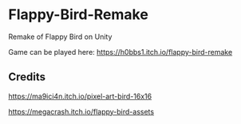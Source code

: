 # Flappy-Bird-Remake
Remake of Flappy Bird on Unity

Game can be played here: https://h0bbs1.itch.io/flappy-bird-remake

## Credits
https://ma9ici4n.itch.io/pixel-art-bird-16x16

https://megacrash.itch.io/flappy-bird-assets
